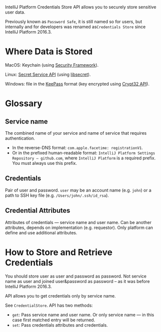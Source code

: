 IntelliJ Platform Credentials Store API allows you to securely store sensitive user data.

Previously known as `Password Safe`, it is still named so for users, but internally and for developers was renamed as`Credentials Store` since IntelliJ Platform 2016.3.

# Where Data is Stored

MacOS: Keychain (using [Security Framework](https://developer.apple.com/library/mac/documentation/Security/Reference/keychainservices/)).

Linux: [Secret Service API](https://standards.freedesktop.org/secret-service/) (using [libsecret](https://wiki.gnome.org/Projects/Libsecret)).

Windows: file in the [KeePass](http://keepass.info) format (key encrypted using [Crypt32 API](https://msdn.microsoft.com/en-us/library/windows/desktop/aa380261(v=vs.85).aspx)).

# Glossary

## Service name

The combined name of your service and name of service that requires authentication.
 
* In the reverse-DNS format: `com.apple.facetime: registrationV1`.
* Or in the prefixed human-readable format: `IntelliJ Platform Settings Repository — github.com`, where `IntelliJ Platform` is a required prefix. You must always use this prefix.

## Credentials

Pair of user and password. `user` may be an account name (e.g. `john`) or a path to SSH key file (e.g. `/Users/john/.ssh/id_rsa`).

## Credential Attributes

Attributes of credentials — service name and user name. Can be another attributes, depends on implementation (e.g. requestor). Only platform can define and use additional attributes.

# How to Store and Retrieve Credentials

You should store user as user and password as password. Not service name as user and joined user&password as password – as it was before IntelliJ Platform 2016.3.

API allows you to get credentials only by service name.

See `CredentialStore`. API has two methods:

* `get`: Pass service name and user name. Or only service name — in this case first matched entry will be returned.
* `set`: Pass credentials attributes and credentials.